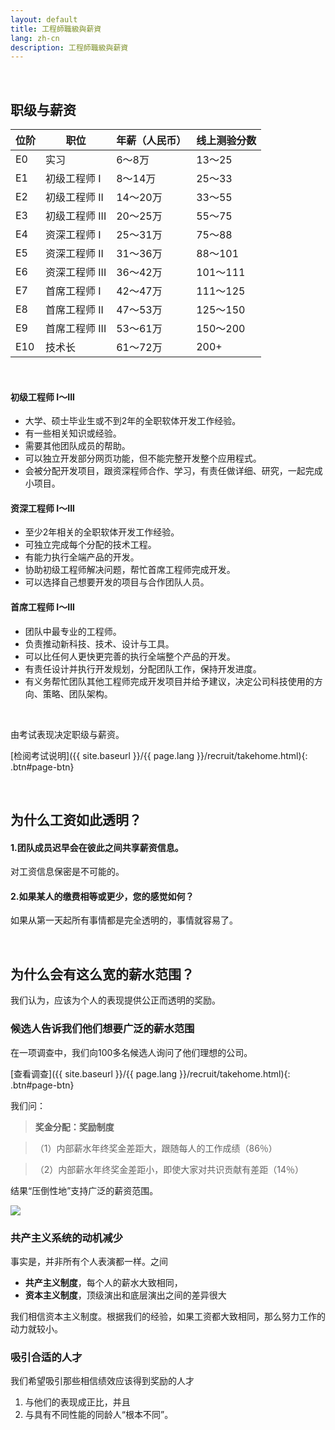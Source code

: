 ```yaml
---
layout: default
title: 工程師職級與薪資
lang: zh-cn
description: 工程師職級與薪資
---
```




<br>

## 职级与薪资

| 位阶 | 职位 | 年薪（人民币） | 线上测验分数 |
| --- | --- | --- | --- |
| E0 | 实习 | 6～8万 | 13～25 |
| E1 | 初级工程师 I | 8～14万 | 25～33 |
| E2 | 初级工程师 II | 14～20万 | 33～55 |
| E3 | 初级工程师 III | 20～25万 | 55～75 |
| E4 | 资深工程师 I | 25～31万 | 75～88 |
| E5 | 资深工程师 II | 31～36万 | 88～101 |
| E6 | 资深工程师 III | 36～42万 | 101～111 |
| E7 | 首席工程师 I | 42～47万 | 111～125 |
| E8 | 首席工程师 II | 47～53万 | 125～150 |
| E9 | 首席工程师 III | 53～61万 | 150～200 |
| E10 | 技术长 | 61～72万 | 200+ |


<br>

#### 初级工程师 I～III

* 大学、硕士毕业生或不到2年的全职软体开发工作经验。
* 有一些相关知识或经验。
* 需要其他团队成员的帮助。
* 可以独立开发部分网页功能，但不能完整开发整个应用程式。
* 会被分配开发项目，跟资深程师合作、学习，有责任做详细、研究，一起完成小项目。

#### 资深工程师 I～III

* 至少2年相关的全职软体开发工作经验。
* 可独立完成每个分配的技术工程。
* 有能力执行全端产品的开发。
* 协助初级工程师解决问题，帮忙首席工程师完成开发。
* 可以选择自己想要开发的项目与合作团队人员。

#### 首席工程师 I～III

* 团队中最专业的工程师。
* 负责推动新科技、技术、设计与工具。
* 可以比任何人更快更完善的执行全端整个产品的开发。
* 有责任设计并执行开发规划，分配团队工作，保持开发进度。
* 有义务帮忙团队其他工程师完成开发项目并给予建议，决定公司科技使用的方向、策略、团队架构。

<br>

由考试表现决定职级与薪资。

[检阅考试说明]({{ site.baseurl }}/{{ page.lang }}/recruit/takehome.html){: .btn#page-btn}

<br>

## 为什么工资如此透明？

#### 1.团队成员迟早会在彼此之间共享薪资信息。

对工资信息保密是不可能的。

#### 2.如果某人的缴费相等或更少，您的感觉如何？

如果从第一天起所有事情都是完全透明的，事情就容易了。

<br>

## 为什么会有这么宽的薪水范围？

我们认为，应该为个人的表现提供公正而透明的奖励。

### 候选人告诉我们他们想要广泛的薪水范围

在一项调查中，我们向100多名候选人询问了他们理想的公司。

[查看调查]({{ site.baseurl }}/{{ page.lang }}/recruit/takehome.html){: .btn#page-btn}


我们问：

> **奖金分配：奖励制度**

>（1）内部薪水年终奖金差距大，跟随每人的工作成绩（86％）

>（2）内部薪水年终奖金差距小，即使大家对共识贡献有差距（14％）

结果“压倒性地”支持广泛的薪资范围。

<a href='https://photos.google.com/share/AF1QipPZ3fACGsFJRQxhLKTaLQ-eDQdKGN6bB5dz0Erq0TBQa1wNXe2xd5Ohv05GqQjasA?key=aE5fS0xkYkZ4cDFSYks5T1djdDNqOFZvQ3ZleS1R&source=ctrlq.org' target="_blank"><img src='https://lh3.googleusercontent.com/Nrnj01a58O2hfF15N9p6ceSQb9lnDqZOqcj-7-FPMrlGsn0z9dJJ5HXbqsqh1iPQvV-qIGSZsbcjQYv2h3RF-XDzDyEAQUf90E9nmCPEd7wWwEajHmJvlFjjq1j2tu9nK-nWfdU9-w=w2400' /></a>

### 共产主义系统的动机减少

事实是，并非所有个人表演都一样。之间

* **共产主义制度**，每个人的薪水大致相同，
* **资本主义制度**，顶级演出和底层演出之间的差异很大

我们相信资本主义制度。根据我们的经验，如果工资都大致相同，那么努力工作的动力就较小。

### 吸引合适的人才

我们希望吸引那些相信绩效应该得到奖励的人才

1. 与他们的表现成正比，并且
2. 与具有不同性能的同龄人“根本不同”。

<br>

<!--
## 如何选择这些薪金的上限和下限？


#### 下限（E0-人民币8万）

这接近台湾的最低工资。对于以前的软件开发经验为零，需要大量培训和投资的人，我们认为这不是一个不公平的起点。重点应该放在您要去的地方，而不是开始的地方。

#### 上限（E10-人民币70万）

我们的技术长薪水范围约为每年10万美元，大致相当于应聘者在矽谷拥有CS学位的应届大学毕业生的起薪。

尽管此值似乎很高，但在矽谷中适中。

[查看矽谷软件工资](https://www.levels.fyi/){: .btn#page-btn}{:target="_blank"}

<br>
-->

